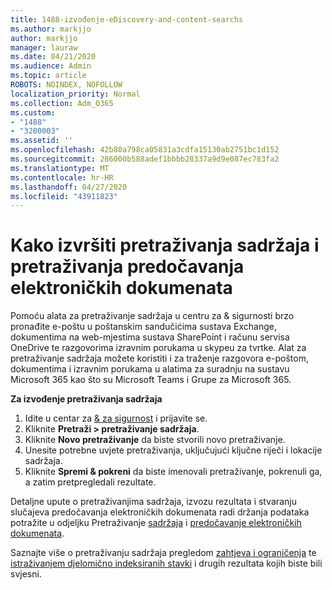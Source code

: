 ```yaml
---
title: 1488-izvođenje-eDiscovery-and-content-searchs
ms.author: markjjo
author: markjjo
manager: lauraw
ms.date: 04/21/2020
ms.audience: Admin
ms.topic: article
ROBOTS: NOINDEX, NOFOLLOW
localization_priority: Normal
ms.collection: Adm_O365
ms.custom:
- "1488"
- "3200003"
ms.assetid: ''
ms.openlocfilehash: 42b80a798ca05831a3cdfa15130ab2751bc1d152
ms.sourcegitcommit: 286000b588adef1bbbb28337a9d9e087ec783fa2
ms.translationtype: MT
ms.contentlocale: hr-HR
ms.lasthandoff: 04/27/2020
ms.locfileid: "43911823"
---
```

# <a name="how-to-perform-content-searches-and-ediscovery-searches"></a>Kako izvršiti pretraživanja sadržaja i pretraživanja predočavanja elektroničkih dokumenata

Pomoću alata za pretraživanje sadržaja u centru za & sigurnosti brzo pronađite e-poštu u poštanskim sandučićima sustava Exchange, dokumentima na web-mjestima sustava SharePoint i računu servisa OneDrive te razgovorima izravnim porukama u skypeu za tvrtke. Alat za pretraživanje sadržaja možete koristiti i za traženje razgovora e-poštom, dokumentima i izravnim porukama u alatima za suradnju na sustavu Microsoft 365 kao što su Microsoft Teams i Grupe za Microsoft 365.

**Za izvođenje pretraživanja sadržaja**

1. Idite u centar za [& za sigurnost](https://protection.office.com) i prijavite se.
2. Kliknite **Pretraži > pretraživanje sadržaja**.
3. Kliknite **Novo pretraživanje** da biste stvorili novo pretraživanje.
4. Unesite potrebne uvjete pretraživanja, uključujući ključne riječi i lokacije sadržaja.  
5. Kliknite **Spremi & pokreni** da biste imenovali pretraživanje, pokrenuli ga, a zatim pretpregledali rezultate.

Detaljne upute o pretraživanjima sadržaja, izvozu rezultata i stvaranju slučajeva predočavanja elektroničkih dokumenata radi držanja podataka potražite u odjeljku Pretraživanje [sadržaja](https://docs.microsoft.com/office365/securitycompliance/content-search) i [predočavanje elektroničkih dokumenata](https://docs.microsoft.com/office365/securitycompliance/ediscovery-cases).

Saznajte više o pretraživanju sadržaja pregledom [zahtjeva i ograničenja](https://docs.microsoft.com/office365/securitycompliance/limits-for-content-search) te [istraživanjem djelomično indeksiranih stavki](https://docs.microsoft.com/office365/securitycompliance/investigating-partially-indexed-items-in-ediscovery) i drugih rezultata kojih biste bili svjesni.